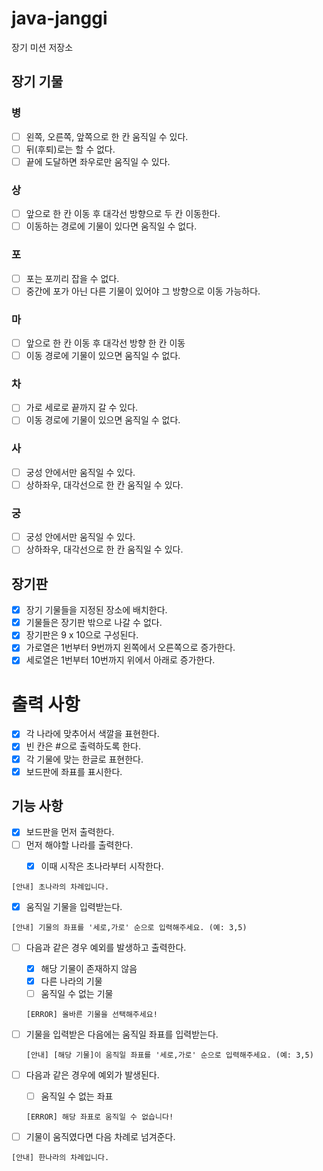 # java-janggi

장기 미션 저장소


## 장기 기물

### 병
-[ ] 왼쪽, 오른쪽, 앞쪽으로 한 칸 움직일 수 있다.
-[ ] 뒤(후퇴)로는 할 수 없다.
-[ ] 끝에 도달하면 좌우로만 움직일 수 있다.

### 상
-[ ] 앞으로 한 칸 이동 후 대각선 방향으로 두 칸 이동한다.
-[ ] 이동하는 경로에 기물이 있다면 움직일 수 없다.

### 포
-[ ] 포는 포끼리 잡을 수 없다.
-[ ] 중간에 포가 아닌 다른 기물이 있어야 그 방향으로 이동 가능하다.

### 마
- [ ] 앞으로 한 칸 이동 후 대각선 방향 한 칸 이동
- [ ] 이동 경로에 기물이 있으면 움직일 수 없다.

### 차
- [ ] 가로 세로로 끝까지 갈 수 있다.
- [ ] 이동 경로에 기물이 있으면 움직일 수 없다.

### 사
- [ ] 궁성 안에서만 움직일 수 있다.
- [ ] 상하좌우, 대각선으로 한 칸 움직일 수 있다.

### 궁
- [ ] 궁성 안에서만 움직일 수 있다.
- [ ] 상하좌우, 대각선으로 한 칸 움직일 수 있다.

## 장기판
- [x] 장기 기물들을 지정된 장소에 배치한다.
- [x] 기물들은 장기판 밖으로 나갈 수 없다.
- [x] 장기판은 9 x 10으로 구성된다.
- [x] 가로열은 1번부터 9번까지 왼쪽에서 오른쪽으로 증가한다.
- [x] 세로열은 1번부터 10번까지 위에서 아래로 증가한다.

# 출력 사항
- [x] 각 나라에 맞추어서 색깔을 표현한다.
- [x] 빈 칸은 #으로 출력하도록 한다.
- [x] 각 기물에 맞는 한글로 표현한다.
- [x] 보드판에 좌표를 표시한다.

## 기능 사항

- [x] 보드판을 먼저 출력한다.
- [ ] 먼저 해야할 나라를 출력한다.
    - [x] 이때 시작은 초나라부터 시작한다.



```
[안내] 초나라의 차례입니다.
```

- [x] 움직일 기물을 입력받는다.

```
[안내] 기물의 좌표를 '세로,가로' 순으로 입력해주세요. (예: 3,5)
```

- [ ] 다음과 같은 경우 예외를 발생하고 출력한다.
    - [x] 해당 기물이 존재하지 않음
    - [x] 다른 나라의 기물
    - [ ] 움직일 수 없는 기물

    ```
    [ERROR] 올바른 기물을 선택해주세요!
    ```

- [ ] 기물을 입력받은 다음에는 움직일 좌표를 입력받는다.

    ```
    [안내] [해당 기물]이 움직일 좌표를 '세로,가로' 순으로 입력해주세요. (예: 3,5)
    ```


- [ ] 다음과 같은 경우에 예외가 발생된다.
    - [ ] 움직일 수 없는 좌표

    ```
    [ERROR] 해당 좌표로 움직일 수 없습니다!
    ```


- [ ] 기물이 움직였다면 다음 차례로 넘겨준다.

```
[안내] 한나라의 차례입니다.
```